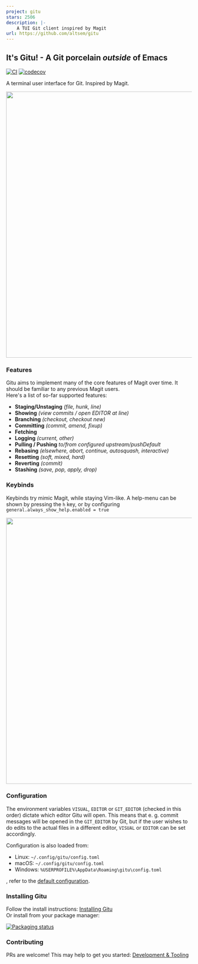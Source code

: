 ```yaml
---
project: gitu
stars: 2506
description: |-
    A TUI Git client inspired by Magit
url: https://github.com/altsem/gitu
---
```


## It's Gitu! - A Git porcelain *outside* of Emacs
[![CI](https://github.com/altsem/gitu/actions/workflows/ci.yml/badge.svg)](https://github.com/altsem/gitu/actions/workflows/ci.yml)
[![codecov](https://codecov.io/gh/altsem/gitu/graph/badge.svg?token=5YWPU7GWFW)](https://codecov.io/gh/altsem/gitu)

A terminal user interface for Git. Inspired by Magit.

<img style="width: 720px" src="vhs/rec.gif"/>

### Features
Gitu aims to implement many of the core features of Magit over time.
It should be familiar to any previous Magit users.\
Here's a list of so-far supported features:
- **Staging/Unstaging** _(file, hunk, line)_ 
- **Showing** _(view commits / open EDITOR at line)_
- **Branching** _(checkout, checkout new)_
- **Committing** _(commit, amend, fixup)_
- **Fetching**
- **Logging** _(current, other)_
- **Pulling / Pushing** _to/from configured upstream/pushDefault_
- **Rebasing** _(elsewhere, abort, continue, autosquash, interactive)_
- **Resetting** _(soft, mixed, hard)_
- **Reverting** _(commit)_
- **Stashing** _(save, pop, apply, drop)_

### Keybinds
Keybinds try mimic Magit, while staying Vim-like.
A help-menu can be shown by pressing the `h` key, or by configuring `general.always_show_help.enabled = true`


<img style="width: 720px" src="vhs/help.png"/>

### Configuration
The environment variables `VISUAL`, `EDITOR` or `GIT_EDITOR` (checked in this order) dictate which editor Gitu will open. This means that e. g. commit messages will be opened in the `GIT_EDITOR` by Git, but if the user wishes to do edits to the actual files in a different editor, `VISUAL` or `EDITOR` can be set accordingly.

Configuration is also loaded from:
- Linux:   `~/.config/gitu/config.toml`
- macOS:   `~/.config/gitu/config.toml`
- Windows: `%USERPROFILE%\AppData\Roaming\gitu\config.toml`

, refer to the [default configuration](src/default_config.toml).
### Installing Gitu
Follow the install instructions: [Installing Gitu](docs/installing.md)\
Or install from your package manager:

[![Packaging status](https://repology.org/badge/vertical-allrepos/gitu.svg)](https://repology.org/project/gitu/versions)

### Contributing
PRs are welcome!
This may help to get you started: [Development & Tooling](docs/dev-tooling.md)

